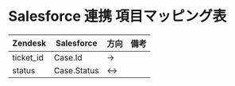 ﻿# Salesforce 連携 項目マッピング表
| Zendesk | Salesforce | 方向 | 備考 |
|---|---|---|---|
| ticket_id | Case.Id | -> |  | 
| status | Case.Status | <-> |  | 
